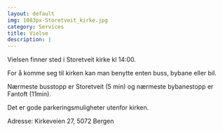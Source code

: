 ```yaml
---
layout: default
img: 1083px-Storetveit_kirke.jpg
category: Services
title: Vielse
description: |
---
```

Vielsen finner sted i Storetveit kirke kl 14:00.

For å komme seg til kirken kan man benytte enten buss, bybane eller bil.

Nærmeste busstopp er Storetveit (5 min) og nærmeste bybanestopp er Fantoft (11min).

Det er gode parkeringsmuligheter utenfor kirken.

Adresse: Kirkeveien 27, 5072 Bergen
